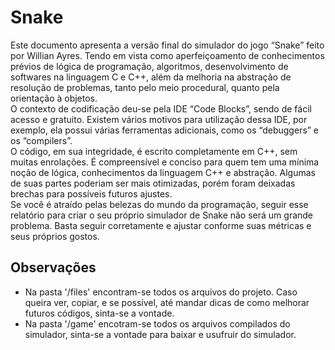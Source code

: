 # Snake

  Este documento apresenta a versão final do simulador do jogo “Snake” feito por Willian Ayres. Tendo em vista como aperfeiçoamento de conhecimentos prévios de lógica de programação, algoritmos, desenvolvimento de softwares na linguagem C e C++, além da melhoria na abstração de resolução de problemas, tanto pelo meio procedural, quanto pela orientação à objetos.<br/>
	O contexto de codificação deu-se pela IDE “Code Blocks”, sendo de fácil acesso e gratuito. Existem vários motivos para utilização dessa IDE, por exemplo, ela possui várias ferramentas adicionais, como os “debuggers” e os “compilers”.<br/>
  O código, em sua integridade, é escrito completamente em C++, sem muitas enrolações.  É compreensível e conciso para quem tem uma mínima noção de lógica, conhecimentos da linguagem C++ e abstração. Algumas de suas partes poderiam ser mais otimizadas, porém foram deixadas brechas para possíveis futuros ajustes.<br/>
Se você é atraído pelas belezas do mundo da programação, seguir esse relatório para criar o seu próprio simulador de Snake não será um grande problema. Basta seguir corretamente e ajustar conforme suas métricas e seus próprios gostos.<br/>

## Observações

  * Na pasta '/files' encontram-se todos os arquivos do projeto. Caso queira ver, copiar, e se possível, até mandar dicas de como melhorar futuros códigos, sinta-se a vontade.
  * Na pasta '/game' encotram-se todos os arquivos compilados do simulador, sinta-se a vontade para baixar e usufruir do simulador.
